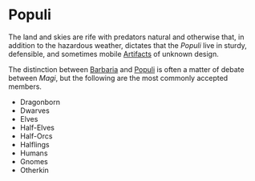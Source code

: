 # Populi

The land and skies are rife with predators natural and otherwise that, in addition to the hazardous weather, dictates that the *Populi* live in sturdy, defensible, and sometimes mobile [Artifacts](artifacts.md) of unknown design.

The distinction between [Barbaria](barbaria.md) and [Populi](populi.md) is often a matter of debate between *Magi*, but the following are the most commonly accepted members.

- Dragonborn
- Dwarves
- Elves
- Half-Elves
- Half-Orcs
- Halflings
- Humans
- Gnomes
- Otherkin